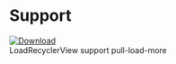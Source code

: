 # Support
[ ![Download](https://api.bintray.com/packages/xyz3282836/maven/support/images/download.svg) ](https://bintray.com/xyz3282836/maven/support/_latestVersion)
<br>
LoadRecyclerView support pull-load-more
